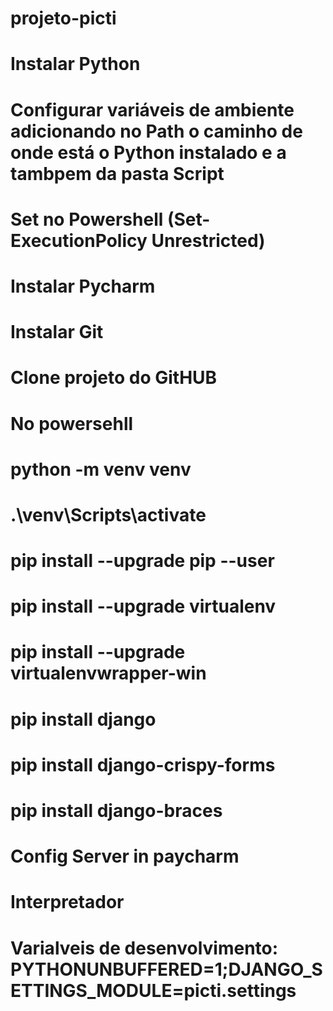 # projeto-picti
# Instalar Python
# Configurar variáveis de ambiente adicionando no Path o caminho de onde está o Python instalado e a tambpem da pasta Script
# Set no Powershell (Set-ExecutionPolicy Unrestricted)
# Instalar Pycharm
# Instalar Git
# Clone projeto do GitHUB

# No powersehll
# python -m venv venv
# .\venv\Scripts\activate
# pip install --upgrade pip --user
# pip install --upgrade virtualenv 
# pip install --upgrade virtualenvwrapper-win
# pip install django
# pip install django-crispy-forms
# pip install django-braces

# Config Server in paycharm
# Interpretador
# Varialveis de desenvolvimento: PYTHONUNBUFFERED=1;DJANGO_SETTINGS_MODULE=picti.settings